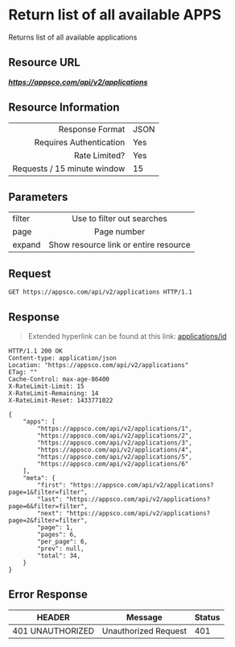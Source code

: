 # Return list of all available APPS

Returns list of all available applications

## Resource URL

___https://appsco.com/api/v2/applications___

## Resource Information

|                               |               |
|------------------------------:|---------------|
|Response Format                |JSON           |
|Requires Authentication        |Yes            |
|Rate Limited?                  |Yes            |
|Requests / 15 minute window    |15             |


## Parameters

|                               |                                       |
|-------------------------------|:-------------------------------------:|
|filter                         |Use to filter out searches             |
|page                           |Page number                            |
|expand                         |Show resource link or entire resource  |


## Request

```.http
GET https://appsco.com/api/v2/applications HTTP/1.1
```

## Response

> Extended hyperlink can be found at this link: [applications/id](applications/id)

```.http
HTTP/1.1 200 OK
Content-type: application/json
Location: "https://appsco.com/api/v2/applications"
ETag: ""
Cache-Control: max-age-86400
X-RateLimit-Limit: 15
X-RateLimit-Remaining: 14
X-RateLimit-Reset: 1433771022

{
    "apps": [
        "https://appsco.com/api/v2/applications/1",
        "https://appsco.com/api/v2/applications/2",
        "https://appsco.com/api/v2/applications/3",
        "https://appsco.com/api/v2/applications/4",
        "https://appsco.com/api/v2/applications/5",
        "https://appsco.com/api/v2/applications/6"
    ],
    "meta": {
        "first": "https://appsco.com/api/v2/applications?page=1&filter=filter",
        "last": "https://appsco.com/api/v2/applications?page=6&filter=filter",
        "next": "https://appsco.com/api/v2/applications?page=2&filter=filter",
        "page": 1,
        "pages": 6,
        "per_page": 6,
        "prev": null,
        "total": 34,
    }
}

```

## Error Response

|HEADER                         |Message                        |Status         |
|-------------------------------|-------------------------------|---------------|
|401 UNAUTHORIZED               |Unauthorized Request           |401            |